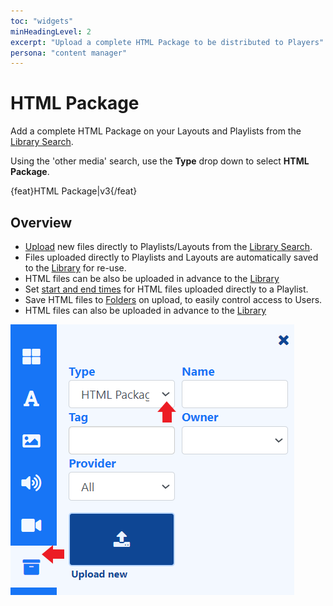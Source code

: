 ```yaml
---
toc: "widgets"
minHeadingLevel: 2
excerpt: "Upload a complete HTML Package to be distributed to Players"
persona: "content manager"
---
```


# HTML Package

Add a complete HTML Package on your Layouts and Playlists from the [Library Search](layouts_editor.html#content-toolbar). 

Using the 'other media' search, use the **Type** drop down to select **HTML Package**.

{feat}HTML Package|v3{/feat}

## Overview

-  [Upload](media_library.html#content-add-media-upload) new files directly to Playlists/Layouts from the [Library Search](layouts_editor.html#content-toolbar).
- Files uploaded directly to Playlists and Layouts are automatically saved to the [Library](media_library.html) for re-use.
- HTML files can be also be uploaded in advance to the [Library](media_library.html) 
- Set [start and end times](media_playlists.html#content-playlist-editor) for HTML files uploaded directly to a Playlist.
- Save HTML files to [Folders](tour_folders.html#content-saving-to-folders) on upload, to easily control access to Users.
- HTML files can also be uploaded in advance to the [Library](media_library.html)

![HTML Package](img/v4_media_module_htmlpackage.png)







